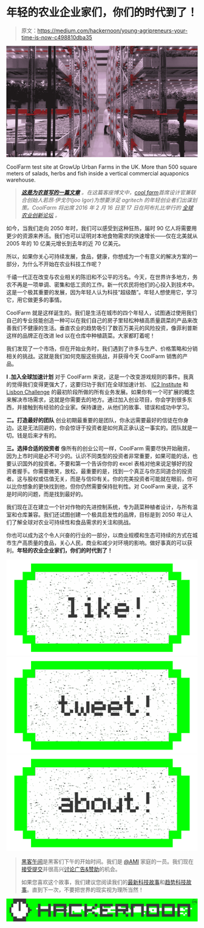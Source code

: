 # 年轻的农业企业家们，你们的时代到了！

> 原文：<https://medium.com/hackernoon/young-agripreneurs-your-time-is-now-c498810dba35>

![](img/e44c28c7a68aa31ff973620982bbd681.png)

CoolFarm test site at GrowUp Urban Farms in the UK. More than 500 square meters of salads, herbs and fish inside a vertical commercial aquaponics warehouse.

> [***这是为农首写的一篇文章***](http://www.farmingfirst.org/2016/02/joao-igor-young-agripreneurs-your-time-is-now/) *。在这篇客座博文中，*[*cool farm*](http://cool-farm.com/)*首席设计官兼联合创始人若昂·伊戈尔(joo Igor)为想要涉足 agritech 的年轻创业者们出谋划策。CoolFarm 将出席 2016 年 2 月 16 日至 17 日在阿布扎比举行的* [*全球农业创新论坛*](http://www.innovationsinagriculture.com/) *。*

如今，当我们走向 2050 年时，我们可以感受到这种狂热，届时 90 亿人将需要用更少的资源来养活。我们也可以证明对本地食物需求的快速增长——仅在北美就从 2005 年的 10 亿美元增长到去年的近 70 亿美元。

所以，如果你关心可持续发展，食品，健康，你想成为一个有意义的解决方案的一部分，为什么不开始在农业科技工作呢？

千禧一代正在改变与农业相关的陈旧和不公平的污名。今天，在世界许多地方，务农不再是一项单调、密集和低工资的工作。新一代农民将他们的心投入到技术中。这是一个极其重要的发展，因为年轻人认为科技“超级酷”。年轻人想使用它，学习它，用它做更多的事情。

CoolFarm 就是这样诞生的。我们是生活在城市的四个年轻人，试图通过使用我们自己的专业技能创造一种可以在我们自己的房子里轻松种植高质量蔬菜的产品来改善我们不健康的生活。垂直农业的趋势吸引了数百万美元的风险投资，像菲利普斯这样的品牌正在改进 led 以在仓库中种植蔬菜。大家都盯着呢！

我们发现了一个市场，但在开始业务时，我们遇到了许多与生产、价格策略和分销相关的挑战。这就是我们如何克服这些挑战，并获得今天 CoolFarm 销售的产品。

**I .加入全球加速计划** 对于 CoolFarm 来说，这是一个改变游戏规则的事件。我真的觉得我们变得更强大了，这要归功于我们在全球加速计划、 [IC2 Institute](http://ic2.utexas.edu/) 和 [Lisbon Challenge](http://www.lisbon-challenge.com/) 的最初阶段所做的所有业务发展。如果你有一个可扩展的概念来解决市场需求，这就是你需要去的地方。通过加入创业项目，你会学到很多东西，并接触到有经验的企业家。保持谦逊，从他们的故事、错误和成功中学习。

**二。打造最好的团队** 创业初期最重要的是团队，你永远需要最好的信徒在你身边。这是无法回避的，你会惊讶于投资者是如何真正承认这一事实的。团队就是一切。钱是后来才有的。

**三。选择合适的投资者** 像所有的创业公司一样，CoolFarm 需要尽快开始融资，因为上市时间是必不可少的。认识不同类型的投资者非常重要，如果可能的话，也要认识国外的投资者。不要和第一个告诉你你的 excel 表格对他来说足够好的投资者握手。你需要微笑，放松，最重要的是，找到一个真正与你志同道合的投资者。这与股权或估值无关，而是与信仰有关。你的完美投资者可能就在眼前，你可以比你想象的更快找到他，但你仍然需要保持批判性。对 CoolFarm 来说，这不是时间的问题，而是找到最好的。

我们现在正在建立一个针对作物的先进控制系统，专为蔬菜种植者设计，与所有温室和仓库兼容。我们还试图创建一个极具启发性的品牌，目标是到 2050 年让人们了解全球对农业可持续性和食品需求的关注和挑战。

你也可以成为这个令人兴奋的行业的一部分，以商业规模和生态可持续的方式在城市生产高质量的食品，关心人民，商业和减少对环境的影响。做好事真的可以获利。**年轻的农业企业家们，你们的时代到了！**

[![](img/50ef4044ecd4e250b5d50f368b775d38.png)](http://bit.ly/HackernoonFB)[![](img/979d9a46439d5aebbdcdca574e21dc81.png)](https://goo.gl/k7XYbx)[![](img/2930ba6bd2c12218fdbbf7e02c8746ff.png)](https://goo.gl/4ofytp)

> [黑客午间](http://bit.ly/Hackernoon)是黑客们下午的开始时间。我们是 [@AMI](http://bit.ly/atAMIatAMI) 家庭的一员。我们现在[接受提交](http://bit.ly/hackernoonsubmission)并很高兴[讨论广告&赞助](mailto:partners@amipublications.com)的机会。
> 
> 如果您喜欢这个故事，我们建议您阅读我们的[最新科技故事](http://bit.ly/hackernoonlatestt)和[趋势科技故事](https://hackernoon.com/trending)。直到下一次，不要把世界的现实视为理所当然！

[![](img/be0ca55ba73a573dce11effb2ee80d56.png)](https://goo.gl/Ahtev1)